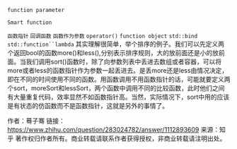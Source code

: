 `function parameter`

`Smart function`

`函数指针` `回调函数` `函数作为参数` `operator()` `function object` `std::bind` `std::function``lambda`
其实理解很简单，举个排序的例子。我们可以先定义两个返回bool的函数more()和less(),分别表示排序规则，大的放前面还是小的放前面。当我们调用sort()函数时，除了向参数列表中丢进去数组或者容器，可以将more或者less的函数指针作为参数一起丢进去。是丢more还是less由情况决定，即在不同的时间使用不同的函数。用函数调用不用函数指针的话，可能就要定义两个sort，moreSort和lessSort，两个函数中调用不同的比较函数，此时他们之间有大量重复代码，效率显然不如函数指针高。当然，实际情况下，sort中用的应该是有状态的仿函数而不是函数指针，这就是另外的事情了。

作者：蓦子骞
链接：https://www.zhihu.com/question/283024782/answer/1112893609
来源：知乎
著作权归作者所有。商业转载请联系作者获得授权，非商业转载请注明出处。